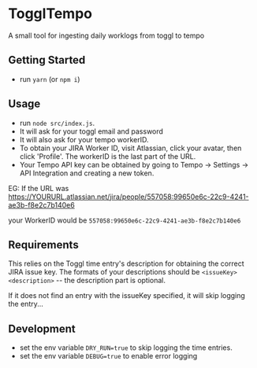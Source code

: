 # TogglTempo

A small tool for ingesting daily worklogs from toggl to tempo

## Getting Started
- run `yarn` (or `npm i`)

## Usage

- run `node src/index.js`.
- It will ask for your toggl email and password
- It will also ask for your tempo workerID.
- To obtain your JIRA Worker ID, visit Atlassian, click your avatar, then click 'Profile'. The workerID is the last part of the URL.
- Your Tempo API key can be obtained by going to Tempo -> Settings -> API Integration and creating a new token.

EG: If the URL was https://YOURURL.atlassian.net/jira/people/557058:99650e6c-22c9-4241-ae3b-f8e2c7b140e6

your WorkerID would be `557058:99650e6c-22c9-4241-ae3b-f8e2c7b140e6`

## Requirements

This relies on the Toggl time entry's description for obtaining the correct JIRA issue key. The formats of your descriptions should be `<issueKey> <description>` -- the description part is optional.

If it does not find an entry with the issueKey specified, it will skip logging the entry...

## Development
- set the env variable `DRY_RUN=true` to skip logging the time entries.
- set the env variable `DEBUG=true` to enable error logging
